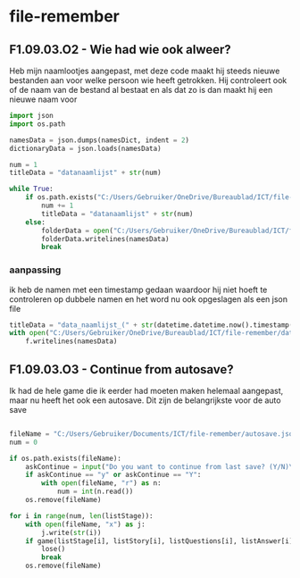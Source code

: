 # file-remember
## F1.09.03.O2 - Wie had wie ook alweer?
Heb mijn naamlootjes aangepast, met deze code maakt hij steeds nieuwe bestanden aan voor welke persoon wie heeft getrokken.
Hij controleert ook of de naam van de bestand al bestaat en als dat zo is dan maakt hij een nieuwe naam voor
``` python
import json
import os.path

namesData = json.dumps(namesDict, indent = 2)
dictionaryData = json.loads(namesData)

num = 1
titleData = "datanaamlijst" + str(num)

while True:
    if os.path.exists("C:/Users/Gebruiker/OneDrive/Bureaublad/ICT/file-remember/data/" + titleData):
        num += 1
        titleData = "datanaamlijst" + str(num)
    else:
        folderData = open("C:/Users/Gebruiker/OneDrive/Bureaublad/ICT/file-remember/data/" + titleData,"x")
        folderData.writelines(namesData)
        break
```
### aanpassing
ik heb de namen met een timestamp gedaan waardoor hij niet hoeft te controleren op dubbele namen en het word nu ook opgeslagen als een json file
``` python
titleData = "data_naamlijst_(" + str(datetime.datetime.now().timestamp()) + ").json"
with open("C:/Users/Gebruiker/OneDrive/Bureaublad/ICT/file-remember/data/" + titleData,"x") as f:
    f.writelines(namesData)
```
## F1.09.03.O3 - Continue from autosave?
Ik had de hele game die ik eerder had moeten maken helemaal aangepast, maar nu heeft het ook een autosave.
Dit zijn de belangrijkste voor de auto save
``` python

fileName = "C:/Users/Gebruiker/Documents/ICT/file-remember/autosave.json"
num = 0

if os.path.exists(fileName):    
    askContinue = input("Do you want to continue from last save? (Y/N)\n")
    if askContinue == "y" or askContinue == "Y":
        with open(fileName, "r") as n:
            num = int(n.read())
    os.remove(fileName)

for i in range(num, len(listStage)):
    with open(fileName, "x") as j:
        j.write(str(i))
    if game(listStage[i], listStory[i], listQuestions[i], listAnswer[i], listFailure[i]) == False:
        lose()
        break
    os.remove(fileName)
```
